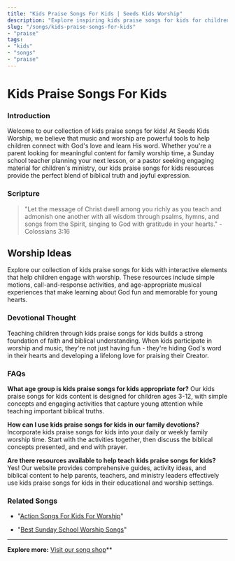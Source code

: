 ```yaml
---
title: "Kids Praise Songs For Kids | Seeds Kids Worship"
description: "Explore inspiring kids praise songs for kids for children's worship and faith development. Biblical music resources for families and ministry."
slug: "/songs/kids-praise-songs-for-kids"
- "praise"
tags:
- "kids"
- "songs"
- "praise"
---
```


# Kids Praise Songs For Kids

### Introduction

Welcome to our collection of kids praise songs for kids! At Seeds Kids Worship, we believe that music and worship are powerful tools to help children connect with God's love and learn His word. Whether you're a parent looking for meaningful content for family worship time, a Sunday school teacher planning your next lesson, or a pastor seeking engaging material for children's ministry, our kids praise songs for kids resources provide the perfect blend of biblical truth and joyful expression.

### Scripture

> "Let the message of Christ dwell among you richly as you teach and admonish one another with all wisdom through psalms, hymns, and songs from the Spirit, singing to God with gratitude in your hearts." - Colossians 3:16

## Worship Ideas

Explore our collection of kids praise songs for kids with interactive elements that help children engage with worship. These resources include simple motions, call-and-response activities, and age-appropriate musical experiences that make learning about God fun and memorable for young hearts.

### Devotional Thought

Teaching children through kids praise songs for kids builds a strong foundation of faith and biblical understanding. When kids participate in worship and music, they're not just having fun - they're hiding God's word in their hearts and developing a lifelong love for praising their Creator.

### FAQs

**What age group is kids praise songs for kids appropriate for?**
Our kids praise songs for kids content is designed for children ages 3-12, with simple concepts and engaging activities that capture young attention while teaching important biblical truths.

**How can I use kids praise songs for kids in our family devotions?**
Incorporate kids praise songs for kids into your daily or weekly family worship time. Start with the activities together, then discuss the biblical concepts presented, and end with prayer.

**Are there resources available to help teach kids praise songs for kids?**
Yes! Our website provides comprehensive guides, activity ideas, and biblical content to help parents, teachers, and ministry leaders effectively use kids praise songs for kids in their educational and worship settings.

### Related Songs

- "[Action Songs For Kids For Worship](/songs/action-songs-for-kids-for-worship/)"

- "[Best Sunday School Worship Songs](/songs/best-sunday-school-worship-songs/)"

---

**Explore more:** [Visit our song shop](https://seedskidsworship.com/shop)**

<!-- Schema Markup -->
<script type="application/ld+json">
{
  "@context": "https://schema.org",
  "@type": "MusicRecording",
  "name": "Kids Praise Songs For Kids",
  "byArtist": {
    "@type": "MusicGroup",
    "name": "Seeds Kids Worship"
  },
  "isFamilyFriendly": true,
  "url": "https://seedskidsworship.com/songs/kids-praise-songs-for-kids/"
}
</script>